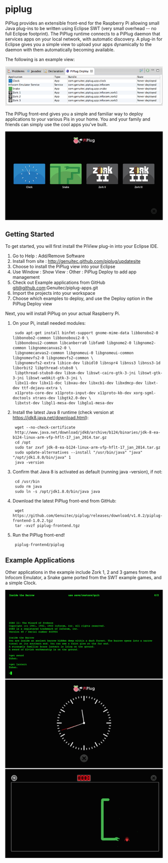 piplug
======

PiPlug provides an extensible front-end for the Raspberry Pi allowing small Java plug-ins to be written using Eclipse SWT (very small overhead -- no full Eclipse footprint).  The PiPlug runtime connects to a PiPlug daemon that services apps on your local network, with automatic discovery.  A plug-in for Eclipse gives you a simple view to upload your apps dynamically to the daemon with them automatically becoming available.

The following is an example view:

![ScreenShot](docs/images/piplug-view.png?raw=true)

The PiPlug front-end gives you a simple and familiar way to deploy applications to your various Pis in your home. You and your family and friends can simply use the cool apps you've built.

![ScreenShot](docs/images/piplug-apphome.png?raw=true)

Getting Started
---------------

To get started, you will first install the PiView plug-in into your Eclipse IDE.

1. Go to Help : Add/Remove Software 
2. Install from site : http://genuitec.github.com/piplug/updatesite
3. Choose to install the PiPlug view into your Eclipse
4. Use Window : Show View : Other : PiPlug Deploy to add app management
5. Check out Example applications from GitHub git@github.com:Genuitec/piplug-apps.git
6. Import the projects into your workspace
7. Choose which examples to deploy, and use the Deploy option in the PiPlug Deploy view

Next, you will install PiPlug on your actual Raspberry Pi.

1. On your Pi, install needed modules:

        sudo apt-get install binfmt-support gnome-mime-data libbonobo2-0 libbonobo2-common libbonoboui2-0 \
        libbonoboui2-common libcanberra0 libfam0 libgnome2-0 libgnome2-common libgnomecanvas2-0 \
        libgnomecanvas2-common libgnomeui-0 libgnomeui-common libgnomevfs2-0 libgnomevfs2-common \
        libgnomevfs2-extra libice-dev libidl0 libnspr4 libnss3 libnss3-1d liborbit2 libpthread-stubs0 \
        libpthread-stubs0-dev libsm-dev libswt-cairo-gtk-3-jni libswt-gtk-3-jni libswt-webkit-gtk-3-jni \
        libx11-dev libx11-doc libxau-dev libxcb1-dev libxdmcp-dev libxt-dev ttf-dejavu-extra \
        x11proto-core-dev x11proto-input-dev x11proto-kb-dev xorg-sgml-doctools xtrans-dev libgtk2.0-dev \
        libxtst-dev libgl1-mesa-dev libglu1-mesa-dev

2. Install the latest Java 8 runtime (check version at https://jdk8.java.net/download.html):

        wget --no-check-certificate
        http://www.java.net/download/jdk8/archive/b124/binaries/jdk-8-ea-b124-linux-arm-vfp-hflt-17_jan_2014.tar.gz
        cd /opt
        sudo tar zxvf jdk-8-ea-b124-linux-arm-vfp-hflt-17_jan_2014.tar.gz
        sudo update-alternatives --install "/usr/bin/java" "java" "/opt/jdk1.8.0/bin/java" 1
        java -version
        
3. Confirm that Java 8 is activated as default (running java -version), if not:

        cd /usr/bin
        sudo rm java
        sudo ln -s /opt/jdk1.8.0/bin/java java
        
4. Download the latest PiPlug front-end from GitHub:

        wget https://github.com/Genuitec/piplug/releases/download/v1.0.2/piplug-frontend-1.0.2.tgz
        tar -xvzf piplug-frontend.tgz
        
5. Run the PiPlug front-end!

        piplug-frontend/piplug

Example Applications
--------------------

Other applications in the example include Zork 1, 2 and 3 games from the Infocom Emulator, a Snake game ported from the SWT example games, and a simple Clock.

![ScreenShot](docs/images/piplug-zork2.png?raw=true)
![ScreenShot](docs/images/piplug-clock.png?raw=true)
![ScreenShot](docs/images/piplug-snake.png?raw=true)
